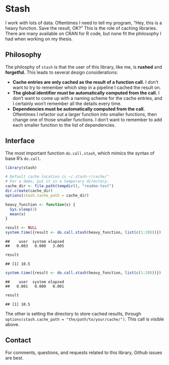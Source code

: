 Stash
================

I work with lots of data. Oftentimes I need to tell my program, “Hey,
this is a heavy function. Save the result, OK?” This is the role of
caching libraries. There are many available on CRAN for R code, but none
fit the philosophy I had when working on my thesis.

## Philosophy

The philosphy of `stash` is that the user of this library, like me, is
**rushed** and **forgetful.** This leads to several design
considerations:

  - **Cache entries are only cached as the result of a function call.**
    I don’t want to try to remember which step in a pipeline I cached
    the result on.
  - **The global identifier must be automatically computed from the
    call.** I don’t want to come up with a naming scheme for the cache
    entries, and I certainly won’t remember all the details every time.
  - **Dependencies must be automatically computed from the call.**
    Oftentimes I refactor out a larger function into smaller functions,
    then change one of those smaller functions. I don’t want to remember
    to add each smaller function to the list of dependencies.

## Interface

The most important function `do.call.stash`, which mimics the syntax of
base R’s `do.call`.

``` r
library(stash)

# Default cache location is ~/.stash-r/cache/"
# For a demo, put it in a temporary directory.
cache_dir <- file.path(tempdir(), "readme-test")
dir.create(cache_dir)
options(stash.cache_path = cache_dir)

heavy_function <- function(x) {
  Sys.sleep(3)
  mean(x)
}

result <- NULL
system.time({result <- do.call.stash(heavy_function, list(c(1:20)))})
```

    ##    user  system elapsed 
    ##   0.003   0.000   3.005

``` r
result
```

    ## [1] 10.5

``` r
system.time({result <- do.call.stash(heavy_function, list(c(1:20)))})
```

    ##    user  system elapsed 
    ##   0.001   0.000   0.001

``` r
result
```

    ## [1] 10.5

The other is setting the directory to store cached results, through
`options(stash.cache_path = "the/path/to/your/cache/")`. This call is
visible above.

## Contact

For comments, questions, and requests related to this library, Github
issues are best.
